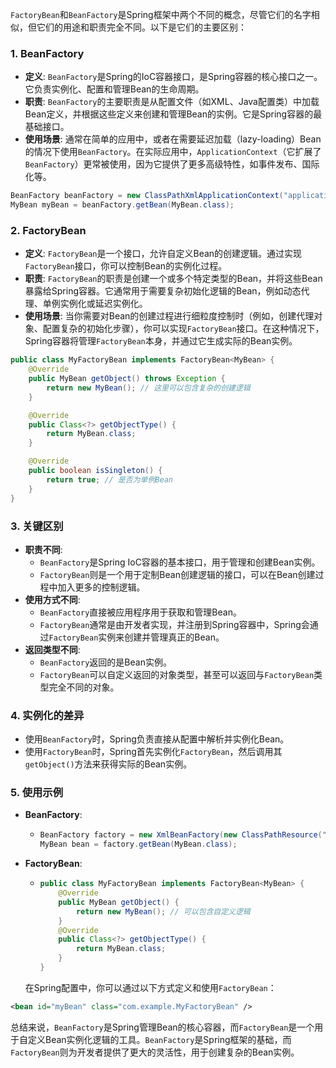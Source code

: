 `FactoryBean`和`BeanFactory`是Spring框架中两个不同的概念，尽管它们的名字相似，但它们的用途和职责完全不同。以下是它们的主要区别：

### 1. **BeanFactory**

- **定义**: `BeanFactory`是Spring的IoC容器接口，是Spring容器的核心接口之一。它负责实例化、配置和管理Bean的生命周期。
- **职责**: `BeanFactory`的主要职责是从配置文件（如XML、Java配置类）中加载Bean定义，并根据这些定义来创建和管理Bean的实例。它是Spring容器的最基础接口。
- **使用场景**: 通常在简单的应用中，或者在需要延迟加载（lazy-loading）Bean的情况下使用`BeanFactory`。在实际应用中，`ApplicationContext`（它扩展了`BeanFactory`）更常被使用，因为它提供了更多高级特性，如事件发布、国际化等。

```Java
BeanFactory beanFactory = new ClassPathXmlApplicationContext("applicationContext.xml");
MyBean myBean = beanFactory.getBean(MyBean.class);
```

### 2. **FactoryBean**

- **定义**: `FactoryBean`是一个接口，允许自定义Bean的创建逻辑。通过实现`FactoryBean`接口，你可以控制Bean的实例化过程。
- **职责**: `FactoryBean`的职责是创建一个或多个特定类型的Bean，并将这些Bean暴露给Spring容器。它通常用于需要复杂初始化逻辑的Bean，例如动态代理、单例实例化或延迟实例化。
- **使用场景**: 当你需要对Bean的创建过程进行细粒度控制时（例如，创建代理对象、配置复杂的初始化步骤），你可以实现`FactoryBean`接口。在这种情况下，Spring容器将管理`FactoryBean`本身，并通过它生成实际的Bean实例。

```Java
public class MyFactoryBean implements FactoryBean<MyBean> {
    @Override
    public MyBean getObject() throws Exception {
        return new MyBean(); // 这里可以包含复杂的创建逻辑
    }

    @Override
    public Class<?> getObjectType() {
        return MyBean.class;
    }

    @Override
    public boolean isSingleton() {
        return true; // 是否为单例Bean
    }
}
```

### 3. **关键区别**

- **职责不同**:
  - `BeanFactory`是Spring IoC容器的基本接口，用于管理和创建Bean实例。
  - `FactoryBean`则是一个用于定制Bean创建逻辑的接口，可以在Bean创建过程中加入更多的控制逻辑。
- **使用方式不同**:
  - `BeanFactory`直接被应用程序用于获取和管理Bean。
  - `FactoryBean`通常是由开发者实现，并注册到Spring容器中，Spring会通过`FactoryBean`实例来创建并管理真正的Bean。
- **返回类型不同**:
  - `BeanFactory`返回的是Bean实例。
  - `FactoryBean`可以自定义返回的对象类型，甚至可以返回与`FactoryBean`类型完全不同的对象。

### 4. **实例化的差异**

- 使用`BeanFactory`时，Spring负责直接从配置中解析并实例化Bean。
- 使用`FactoryBean`时，Spring首先实例化`FactoryBean`，然后调用其`getObject()`方法来获得实际的Bean实例。

### 5. **使用示例**

- **BeanFactory**:

  - ```Java
    BeanFactory factory = new XmlBeanFactory(new ClassPathResource("applicationContext.xml"));
    MyBean bean = factory.getBean(MyBean.class);
    ```

- **FactoryBean**:

  - ```Java
    public class MyFactoryBean implements FactoryBean<MyBean> {
        @Override
        public MyBean getObject() {
            return new MyBean(); // 可以包含自定义逻辑
        }
        @Override
        public Class<?> getObjectType() {
            return MyBean.class;
        }
    }
    ```

   在Spring配置中，你可以通过以下方式定义和使用`FactoryBean`：

```XML
<bean id="myBean" class="com.example.MyFactoryBean" />
```

总结来说，`BeanFactory`是Spring管理Bean的核心容器，而`FactoryBean`是一个用于自定义Bean实例化逻辑的工具。`BeanFactory`是Spring框架的基础，而`FactoryBean`则为开发者提供了更大的灵活性，用于创建复杂的Bean实例。

